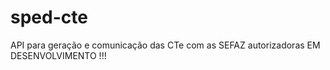 # sped-cte

API para geração e comunicação das CTe com as SEFAZ autorizadoras EM DESENVOLVIMENTO !!!


